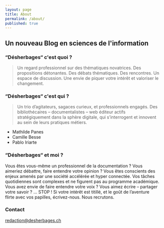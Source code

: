 ```yaml
---
layout: page
title: About
permalink: /about/
published: true
---
```


## Un nouveau Blog en sciences de l'information

### “Désherbages“ c'est quoi ?

> Un regard professionnel sur des thématiques novatrices. Des propositions détonantes. Des débats thématiques. Des rencontres. Un espace de discussion. Une envie de piquer votre intérêt et valoriser le changement.

### “Désherbages“ c'est qui ?

> Un trio d’agitateurs, sagaces curieux, et professionnels engagés. Des bibliothécaires – documentalistes – web éditeur actifs stratégiquement dans la sphère digitale, qui s’interrogent et innovent au sein de leurs pratiques métiers.

- Mathilde Panes
- Camille Besse
- Pablo Iriarte

### “Désherbages“ et moi ?

Vous êtes vous-même un professionnel de la documentation ? Vous aimeriez débattre, faire entendre votre opinion ? Vous êtes conscients des enjeux amenés par une société accélérée et hyper connectée. Vos tâches quotidiennes sont complexes et ne figurent pas au programme académique. Vous avez envie de faire entendre votre voix ? Vous aimez écrire – partager votre savoir ? … STOP ! Si votre intérêt est titillé, et le goût de l’aventure flirte avec vos papilles, écrivez-nous. Nous recrutons. 

### Contact

[redaction@desherbages.ch](mailto:redaction@desherbages.ch)

